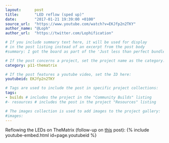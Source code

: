 ```yaml
---
layout:      post
title:       "LED reflow (sped up)"
date:        "2017-01-21 19:39:00 +0100"
source_url:  "https://www.youtube.com/watch?v=EKJfp2n2TKY"
author_name: "@Loph"
author_url:  "https://twitter.com/Lophification"

# If you include summary text here, it will be used for display
# in the post listing instead of an excerpt from the post body
#summary: I got the board as part of the 'Just less than perfect bundle 1' and decided to use SMD components (as practice for Touchy) instead of the through-hole ones that were part of the original kit.

# If the post concerns a project, set the project name as the category:
category: p11-thematrix

# If the post features a youtube video, set the ID here:
youtubeid: EKJfp2n2TKY

# Tags are used to include the post in specific project collections:
tags:
- builds # includes the project in the "Community Builds" listing
#- resources # includes the post in the project "Resources" listing

# The images collection is used to add images to the project gallery:
#images:
---
```


Reflowing the LEDs on TheMatrix (follow-up on [this](http://community.boldport.club/p11-thematrix/2017/01/lots-of-leds.html) post):
{% include youtube-embed.html id=page.youtubeid %}
